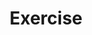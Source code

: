 ---
layout: tag-list
type: tag
title: Exercise
slug: exercise
category: blog
sidebar: true
description: >
    No Health, No Life
---